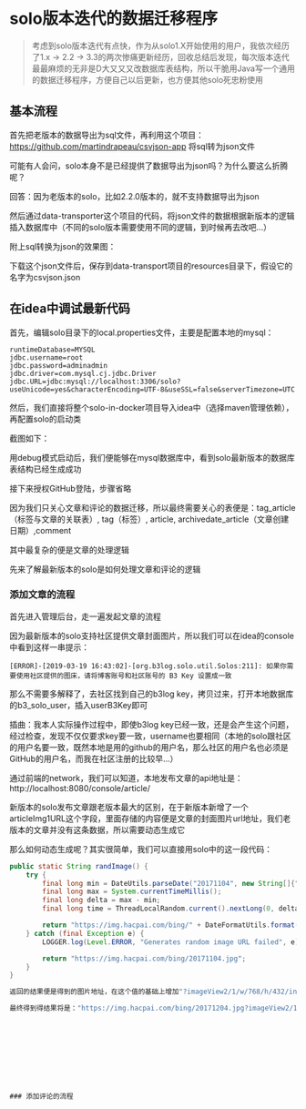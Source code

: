 # solo版本迭代的数据迁移程序

> 考虑到solo版本迭代有点快，作为从solo1.X开始使用的用户，我依次经历了1.x -> 2.2 -> 3.3的两次惨痛更新经历，回收总结后发现，每次版本迭代最最麻烦的无非是D大又又又改数据库表结构，所以干脆用Java写一个通用的数据迁移程序，方便自己以后更新，也方便其他solo死忠粉使用

## 基本流程

首先把老版本的数据导出为sql文件，再利用这个项目： https://github.com/martindrapeau/csvjson-app 将sql转为json文件

可能有人会问，solo本身不是已经提供了数据导出为json吗？为什么要这么折腾呢？

回答：因为老版本的solo，比如2.2.0版本的，就不支持数据导出为json

然后通过data-transporter这个项目的代码，将json文件的数据根据新版本的逻辑插入数据库中（不同的solo版本需要使用不同的逻辑，到时候再去改吧...）

附上sql转换为json的效果图：

下载这个json文件后，保存到data-transport项目的resources目录下，假设它的名字为csvjson.json

## 在idea中调试最新代码

首先，编辑solo目录下的local.properties文件，主要是配置本地的mysql：

````properties
runtimeDatabase=MYSQL
jdbc.username=root
jdbc.password=adminadmin
jdbc.driver=com.mysql.cj.jdbc.Driver
jdbc.URL=jdbc:mysql://localhost:3306/solo?useUnicode=yes&characterEncoding=UTF-8&useSSL=false&serverTimezone=UTC
````

然后，我们直接将整个solo-in-docker项目导入idea中（选择maven管理依赖），再配置solo的启动类

截图如下：

用debug模式启动后，我们便能够在mysql数据库中，看到solo最新版本的数据库表结构已经生成成功

接下来授权GitHub登陆，步骤省略

因为我们只关心文章和评论的数据迁移，所以最终需要关心的表便是：tag_article（标签与文章的关联表）, tag（标签）, article, archivedate_article（文章创建日期）,comment

其中最复杂的便是文章的处理逻辑

先来了解最新版本的solo是如何处理文章和评论的逻辑

### 添加文章的流程

首先进入管理后台，走一遍发起文章的流程

因为最新版本的solo支持社区提供文章封面图片，所以我们可以在idea的console中看到这样一串提示：

````shell
[ERROR]-[2019-03-19 16:43:02]-[org.b3log.solo.util.Solos:211]: 如果你需要使用社区提供的图床，请将博客账号和社区账号的 B3 Key 设置成一致
````

那么不需要多解释了，去社区找到自己的b3log key，拷贝过来，打开本地数据库的b3_solo_user，插入userB3Key即可

插曲：我本人实际操作过程中，即使b3log key已经一致，还是会产生这个问题，经过检查，发现不仅仅要求key要一致，username也要相同（本地的solo跟社区的用户名要一致，既然本地是用的github的用户名，那么社区的用户名也必须是GitHub的用户名，而我在社区注册的比较早...）

通过前端的network，我们可以知道，本地发布文章的api地址是：http://localhost:8080/console/article/

新版本的solo发布文章跟老版本最大的区别，在于新版本新增了一个articleImg1URL这个字段，里面存储的内容便是文章的封面图片url地址，我们老版本的文章并没有这条数据，所以需要动态生成它

那么如何动态生成呢？其实很简单，我们可以直接用solo中的这一段代码：

````java
public static String randImage() {
    try {
        final long min = DateUtils.parseDate("20171104", new String[]{"yyyyMMdd"}).getTime();
        final long max = System.currentTimeMillis();
        final long delta = max - min;
        final long time = ThreadLocalRandom.current().nextLong(0, delta) + min;

        return "https://img.hacpai.com/bing/" + DateFormatUtils.format(time, "yyyyMMdd") + ".jpg";
    } catch (final Exception e) {
        LOGGER.log(Level.ERROR, "Generates random image URL failed", e);

        return "https://img.hacpai.com/bing/20171104.jpg";
    }
}

返回的结果便是得到的图片地址，在这个值的基础上增加"?imageView2/1/w/768/h/432/interlace/1/q/100"便可

最终得到得结果将是："https://img.hacpai.com/bing/20171204.jpg?imageView2/1/w/768/h/432/interlace/1/q/100"










### 添加评论的流程





